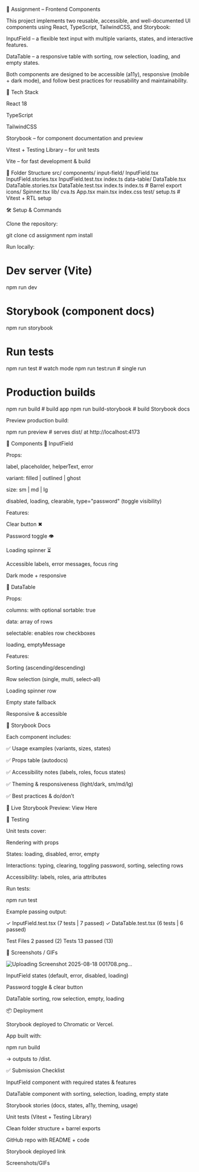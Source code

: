 📖 Assignment – Frontend Components

This project implements two reusable, accessible, and well-documented UI components using React, TypeScript, TailwindCSS, and Storybook:

InputField – a flexible text input with multiple variants, states, and interactive features.

DataTable – a responsive table with sorting, row selection, loading, and empty states.

Both components are designed to be accessible (a11y), responsive (mobile + dark mode), and follow best practices for reusability and maintainability.

🚀 Tech Stack

React 18

TypeScript

TailwindCSS

Storybook – for component documentation and preview

Vitest + Testing Library – for unit tests

Vite – for fast development & build

📂 Folder Structure
src/
  components/
    input-field/
      InputField.tsx
      InputField.stories.tsx
      InputField.test.tsx
      index.ts
    data-table/
      DataTable.tsx
      DataTable.stories.tsx
      DataTable.test.tsx
      index.ts
    index.ts        # Barrel export
  icons/
    Spinner.tsx
  lib/
    cva.ts
  App.tsx
  main.tsx
  index.css
test/
  setup.ts          # Vitest + RTL setup

🛠️ Setup & Commands

Clone the repository:

git clone <your-github-url>
cd assignment
npm install


Run locally:

# Dev server (Vite)
npm run dev

# Storybook (component docs)
npm run storybook

# Run tests
npm run test       # watch mode
npm run test:run   # single run

# Production builds
npm run build             # build app
npm run build-storybook   # build Storybook docs


Preview production build:

npm run preview   # serves dist/ at http://localhost:4173

🧩 Components
🔹 InputField

Props:

label, placeholder, helperText, error

variant: filled | outlined | ghost

size: sm | md | lg

disabled, loading, clearable, type="password" (toggle visibility)

Features:

Clear button ✖

Password toggle 👁️

Loading spinner ⏳

Accessible labels, error messages, focus ring

Dark mode + responsive

🔹 DataTable

Props:

columns: with optional sortable: true

data: array of rows

selectable: enables row checkboxes

loading, emptyMessage

Features:

Sorting (ascending/descending)

Row selection (single, multi, select-all)

Loading spinner row

Empty state fallback

Responsive & accessible

📖 Storybook Docs

Each component includes:

✅ Usage examples (variants, sizes, states)

✅ Props table (autodocs)

✅ Accessibility notes (labels, roles, focus states)

✅ Theming & responsiveness (light/dark, sm/md/lg)

✅ Best practices & do/don’t

📍 Live Storybook Preview: View Here

🧪 Testing

Unit tests cover:

Rendering with props

States: loading, disabled, error, empty

Interactions: typing, clearing, toggling password, sorting, selecting rows

Accessibility: labels, roles, aria attributes

Run tests:

npm run test


Example passing output:

✓ InputField.test.tsx (7 tests | 7 passed)
✓ DataTable.test.tsx (6 tests | 6 passed)

Test Files  2 passed (2)
Tests       13 passed (13)

📸 Screenshots / GIFs


![Uploading Screenshot 2025-08-18 001708.png…]()

InputField states (default, error, disabled, loading)

Password toggle & clear button

DataTable sorting, row selection, empty, loading

📦 Deployment

Storybook deployed to Chromatic or Vercel.

App built with:

npm run build


→ outputs to /dist.

✅ Submission Checklist

 InputField component with required states & features

 DataTable component with sorting, selection, loading, empty state

 Storybook stories (docs, states, a11y, theming, usage)

 Unit tests (Vitest + Testing Library)

 Clean folder structure + barrel exports

 GitHub repo with README + code

 Storybook deployed link

 Screenshots/GIFs
